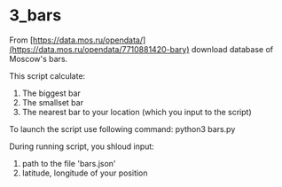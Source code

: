 # 3_bars

From [https://data.mos.ru/opendata/](https://data.mos.ru/opendata/7710881420-bary) download database of Moscow's bars.

This script calculate:
1)  The biggest bar
2)  The smallset bar
3)  The nearest bar to your location (which you input to the script)

To launch the script use following command: python3 bars.py

During running script, you shloud input:
1) path to the file 'bars.json'
2) latitude, longitude of your position
